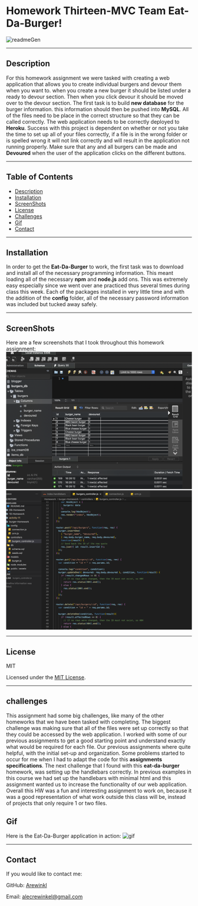 # Homework Thirteen-MVC Team Eat-Da-Burger! 

![readmeGen](https://img.shields.io/github/languages/top/arewinkl/teamGenerator?color=green&label=JavaScript)

---

## Description
For this homework assignment we were tasked with creating a web application that allows you to create individual burgers and devour them when you want to. when you create a new burger it should be listed under a ready to devour section. Then when you click devour it should be moved over to the devour section. The first task is to build __new database__ for the burger information. this information should then be pushed into __MySQL__. All of the files need to be place in the correct structure so that they can be called correctly. The web application needs to be correctly deployed to **Heroku**. Success with this project is dependent on whether or not you take the time to set up all of your files correctly, if a file is in the wrong folder or is spelled wrong it will not link correctly and will result in the application not running properly. Make sure that any and all burgers can be made and **Devoured** when the user of the application clicks on the different buttons.

---

## Table of Contents
* [Description](#description)
* [Installation](#installation)
* [ScreenShots](#screenshots)
* [License](#license)
* [Challenges](#challenges)
* [Gif](#gif)
* [Contact](#contact)

---

## Installation

In order to get the __Eat-Da-Burger__ to work, the first task was to download and install all of the necessary programming information. This meant loading all of the necessary __npm__ and __node.js__ add ons. This was extremely easy especially since we went over ane practiced thus several times during class this week. Each of the packages installed in very little time and with the addition of the __config__ folder, all of the necessary password information was included but tucked away safely.


---

## ScreenShots

Here are a few screenshots that I took throughout this homework assignment:
![screen shot](public/assets/img/eat-da-burger.png)
![screen shot](public/assets/img/eat-da-burger-1.png)

---

## License

MIT


Licensed under the [MIT License](LICENSE).

---

## challenges

This assignment had some big challenges, like many of the other homeworks that we have been tasked with completing. The biggest challenge was making sure that all of the files were set up correctly so that they could be accessed by the web application. I worked with some of our previous assignments to get a good starting point and understand exactly what would be required for each file. Our previous assignments where quite helpful, with the initial set-up and organization. Some problems started to occur for me when I had to adapt the code for this __assignments specifications__. The next challenge that I found with this **eat-da-burger** homework, was setting up the handlebars correctly. In previous examples in this course we had set up the handlebars with minimal html and this assignment wanted us to increase the functionality of our web application. Overall this HW was a fun and interesting assignment to work on, because it was a good representation of what work outside this class will be, instead of projects that only require 1 or two files.

## Gif

Here is the Eat-Da-Burger application  in action:
![gif]()

---

## Contact

If you would like to contact me:

GitHub: [Arewinkl](https://github.com/arewinkl)

Email: alecrewinkel@gmail.com


